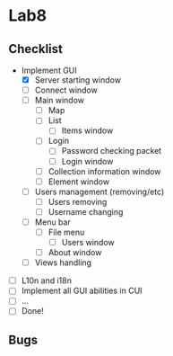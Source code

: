 # Lab8

## Checklist

  - Implement GUI
    - [X] Server starting window
    - [ ] Connect window
    - [ ] Main window
      - [ ] Map
      - [ ] List
        - [ ] Items window
      - [ ] Login
        - [ ] Password checking packet
        - [ ] Login window
      - [ ] Collection information window
      - [ ] Element window
    - [ ] Users management (removing/etc)
      - [ ] Users removing
      - [ ] Username changing
    - [ ] Menu bar
      - [ ] File menu
        - [ ] Users window
      - [ ] About window
    - [ ] Views handling
  - [ ] L10n and i18n
  - [ ] Implement all GUI abilities in CUI
  - [ ] ...
  - [ ] Done!

## Bugs
